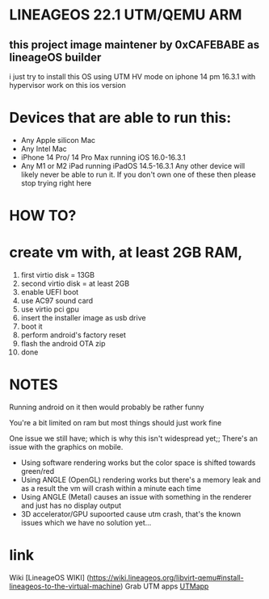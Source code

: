 # LINEAGEOS 22.1 UTM/QEMU ARM
## this project image maintener by 0xCAFEBABE as lineageOS builder

i just try to install this OS using UTM HV mode on iphone 14 pm 16.3.1 with hypervisor work on this ios version
# Devices that are able to run this:
- Any Apple silicon Mac
- Any Intel Mac
- iPhone 14 Pro/ 14 Pro Max running iOS 16.0-16.3.1
- Any M1 or M2 iPad running iPadOS 14.5-16.3.1
Any other device will likely never be able to run it.
If you don't own one of these then please stop trying right here

# HOW TO?
# create vm with, at least 2GB RAM, 
1. first virtio disk = 13GB
2. second virtio disk = at least 2GB
3. enable UEFI boot
4. use AC97 sound card
5. use virtio pci gpu
6. insert the installer image as usb drive
7. boot it
8. perform android's factory reset
9. flash the android OTA zip
10. done

# NOTES
Running android on it then would probably be rather funny

You're a bit limited on ram but most things should just work fine 

One issue we still have; which is why this isn't widespread yet;;
There's an issue with the graphics on mobile.
- Using software rendering works but the color space is shifted towards green/red
- Using ANGLE (OpenGL) rendering works but there's a memory leak and as a result the vm will crash within a minute each time 
- Using ANGLE (Metal) causes an issue with something in the renderer and just has no display output
- 3D accelerator/GPU supoorted cause utm crash, that's the known issues which we have no solution yet...

# link
Wiki [LineageOS WIKI] (https://wiki.lineageos.org/libvirt-qemu#install-lineageos-to-the-virtual-machine)
Grab UTM apps [UTMapp](https://getutm.app/)
